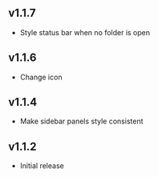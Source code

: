 ## v1.1.7

- Style status bar when no folder is open

## v1.1.6

- Change icon

## v1.1.4

- Make sidebar panels style consistent

## v1.1.2

- Initial release
